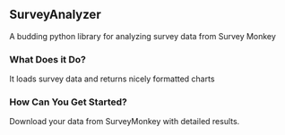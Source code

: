 ## SurveyAnalyzer
A budding python library for analyzing survey data from Survey Monkey

### What Does it Do?
It loads survey data and returns nicely formatted charts

### How Can You Get Started?
Download your data from SurveyMonkey with detailed results. 

